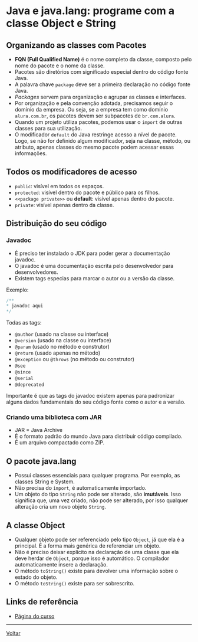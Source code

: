 # Java e java.lang: programe com a classe Object e String

## Organizando as classes com Pacotes

- **FQN (Full Qualified Name)** é o nome completo da classe, composto pelo nome do pacote e o nome da classe.
- Pacotes são diretórios com significado especial dentro do código fonte Java.
- A palavra chave `package` deve ser a primeira declaração no código fonte Java.
- *Packages* servem para organização e agrupar as classes e interfaces.
- Por organização e pela convenção adotada, precisamos seguir o domínio da empresa. Ou seja, se a empresa tem como domínio `alura.com.br`, os pacotes devem ser subpacotes de `br.com.alura`.
- Quando um projeto utiliza pacotes, podemos usar o `import` de outras classes para sua utilização.
- O modificador `default` do Java restringe acesso a nível de pacote. Logo, se não for definido algum modificador, seja na classe, método, ou atributo, apenas classes do mesmo pacote podem acessar essas informações.

## Todos os modificadores de acesso

- `public`: visível em todos os espaços.
- `protected`: visível dentro do pacote e público para os filhos.
- `<<package private>>` ou **default**: visível apenas dentro do pacote.
- `private`: visível apenas dentro da classe.

## Distribuição do seu código

### Javadoc

- É preciso ter instalado o JDK para poder gerar a documentação javadoc.
- O javadoc é uma documentação escrita pelo desenvolvedor para desenvolvedores.
- Existem tags especias para marcar o autor ou a versão da classe.

Exemplo:

```java
/**
* javadoc aqui
*/
```

Todas as tags:
- `@author` (usado na classe ou interface)
- `@version` (usado na classe ou interface)
- `@param` (usado no método e construtor)
- `@return` (usado apenas no método)
- `@exception` ou `@throws` (no método ou construtor)
- `@see`
- `@since`
- `@serial`
- `@deprecated`

Importante é que as tags do javadoc existem apenas para padronizar alguns dados fundamentais do seu código fonte como o autor e a versão.

### Criando uma biblioteca com JAR

- JAR = Java Archive
- É o formato padrão do mundo Java para distribuir código compilado.
- É um arquivo compactado como ZIP.

## O pacote java.lang

- Possui classes essenciais para qualquer programa. Por exemplo, as classes String e System.
- Não precisa do `import`, é automaticamente importado.
- Um objeto do tipo `String` não pode ser alterado, são **imutáveis**. Isso significa que, uma vez criado, não pode ser alterado, por isso qualquer alteração cria um novo objeto `String`.

## A classe Object

- Qualquer objeto pode ser referenciado pelo tipo `Object`, já que ela é a principal. É a forma mais genérica de referenciar um objeto.
- Não é preciso deixar explícito na declaração de uma classe que ela deve herdar de `Object`, porque isso é automático. O compilador automaticamente insere a declaração.
- O método `toString()` existe para devolver uma informação sobre o estado do objeto.
- O método `toString()` existe para ser sobrescrito.


## Links de referência

- [Página do curso](https://cursos.alura.com.br/course/java-pacotes-e-java-lang)

---

[Voltar](./README.md)
